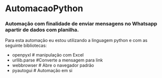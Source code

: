 # AutomacaoPython
### Automação com finalidade de enviar mensagens no Whatsapp apartir de dados com planilha.

Para esta automação eu estou utilizando a linguagem python e com as seguinte bibliotecas:
- openpyxl # manipulação com Excel
- urllib.parse #Converte a mensagem para link
- webbrowser # Abre o navegador padrão
- pyautogui # Automação em si

